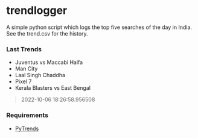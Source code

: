 # trendlogger
A simple python script which logs the top five searches of the day in India.<br>See the trend.csv for the history.<br>

<!-- Last Trends -->
### Last Trends
* Juventus vs Maccabi Haifa
* Man City
* Laal Singh Chaddha
* Pixel 7
* Kerala Blasters vs East Bengal
> 2022-10-06 18:26:58.956508

<!-- Requirements -->
### Requirements
* [PyTrends](https://github.com/dreyco676/pytrends)
